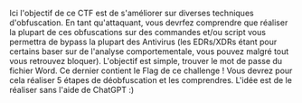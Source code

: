 Ici l'objectif de ce CTF est de s'améliorer sur diverses techniques d'obfuscation.
En tant qu'attaquant, vous devrfez comprendre que réaliser la plupart de ces obfuscations sur des commandes et/ou script vous permettra de bypass la plupart des Antivirus (les EDRs/XDRs étant pour certains baser sur de l'analyse comportementale, vous pouvez malgré tout vous retrouvez bloquer).
L'objectif est simple, trouver le mot de passe du fichier Word. 
Ce dernier contient le Flag de ce challenge ! 
Vous devrez pour cela réaliser 5 étapes de déobfuscation et les comprendres.
L'idée est de le réaliser sans l'aide de ChatGPT :) 
